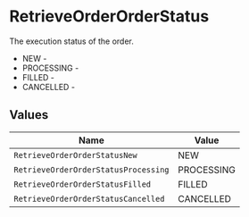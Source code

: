 # RetrieveOrderOrderStatus

The execution status of the order.
* NEW - 
* PROCESSING - 
* FILLED - 
* CANCELLED - 


## Values

| Name                                 | Value                                |
| ------------------------------------ | ------------------------------------ |
| `RetrieveOrderOrderStatusNew`        | NEW                                  |
| `RetrieveOrderOrderStatusProcessing` | PROCESSING                           |
| `RetrieveOrderOrderStatusFilled`     | FILLED                               |
| `RetrieveOrderOrderStatusCancelled`  | CANCELLED                            |
